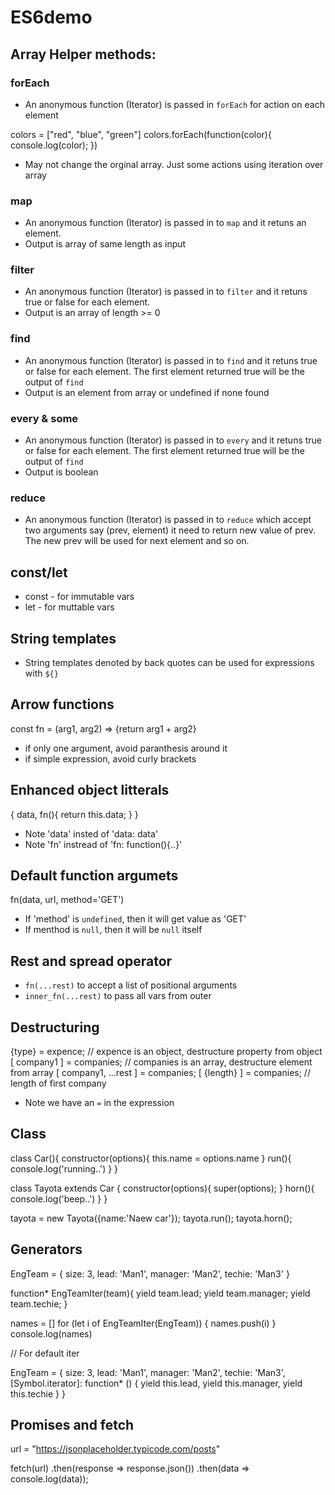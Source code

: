 # ES6demo

## Array Helper methods:

### forEach

* An anonymous function (Iterator) is passed in `forEach` for action on each element

colors = ["red", "blue", "green"]
colors.forEach(function(color){
    console.log(color);
})
* May not change the orginal array. Just some actions using iteration over array

### map

* An anonymous function (Iterator) is passed in to `map` and it retuns an element.
* Output is array of same length as input

### filter

* An anonymous function (Iterator) is passed in to `filter` and it retuns true or false for each element.
* Output is an array of length >= 0

### find

* An anonymous function (Iterator) is passed in to `find` and it retuns true or false for each element. 
  The first element returned true will be the output of `find`
* Output is an element from array or undefined if none found

### every & some 

* An anonymous function (Iterator) is passed in to `every` and it retuns true or false for each element. 
  The first element returned true will be the output of `find`
* Output is boolean

### reduce

* An anonymous function (Iterator) is passed in to `reduce` which accept two arguments say (prev, element) it need to return new value of prev. The new prev will be used for next element and so on. 


## const/let

* const - for immutable vars
* let - for muttable vars

## String templates

* String templates denoted by back quotes can be used for expressions with `${}`

## Arrow functions
const fn = (arg1, arg2) => {return arg1 + arg2}
* if only one argument, avoid paranthesis around it
* if simple expression, avoid curly brackets 

## Enhanced object litterals

{
    data,
    fn(){
        return this.data;
    }
}

* Note 'data' insted of 'data: data'
* Note 'fn' instread of 'fn: function(){..}'

## Default function argumets 
fn(data, url, method='GET')

* If 'method' is `undefined`, then it will get value as 'GET'
* If menthod is `null`, then it will be `null` itself

## Rest and spread operator

* `fn(...rest)` to accept a list of positional arguments
*  `inner_fn(...rest)` to pass all vars from outer

## Destructuring 

{type} = expence;  // expence is an object, destructure property from object
[ company1 ] = companies;  // companies is an array, destructure element from array
[ company1, ...rest ] = companies;
[ {length} ] = companies;  // length of first company  
* Note we have an `=` in the expression

## Class

class Car(){
    constructor(options){
        this.name = options.name
    }
    run(){
        console.log('running..')
    }
}

class Tayota extends Car {
    constructor(options){
        super(options);
    }
    horn(){
        console.log('beep..')
    }
}

tayota = new Tayota({name:'Naew car'});
tayota.run();
tayota.horn();

## Generators

EngTeam = {
    size: 3,
    lead: 'Man1',
    manager: 'Man2',
    techie: 'Man3'
}

function* EngTeamIter(team){
    yield team.lead;
    yield team.manager;
    yield team.techie;
}

names = []
for (let i of EngTeamIter(EngTeam)) {
    names.push(i)
}
console.log(names)

// For default iter

EngTeam = {
    size: 3,
    lead: 'Man1',
    manager: 'Man2',
    techie: 'Man3',
    [Symbol.iterator]: function* () {
        yield this.lead,
        yield this.manager,
        yield this.techie
    }
}

## Promises and fetch

url = "https://jsonplaceholder.typicode.com/posts"

fetch(url)
    .then(response => response.json())
    .then(data => console.log(data));
